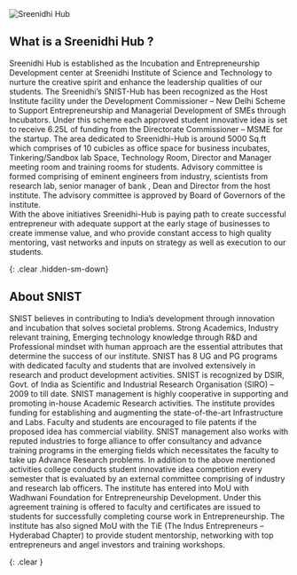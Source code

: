 <div class="container">
  <!--<div class="row">
    <div class="col-md-4">
      <a href="/activities/#vr-activity"><img src="/static/img/vr.gif" alt="VR" class="img-responsive"></a>
    </div>
    <div class="col-md-8">
      <h2 id="kings-college-london">What a Club can do: Build a virtual version of your reality</h2>
      <p>
        Get your club together to build your own Virtual Reality experience with A-frame, in less than an hour.
      </p>
      <p>
        <a href="/activities/#vr-activity">Find out how your club can start building open source VR on the web -></a>
      </p>
    </div>
  </div>
 -->
</div>

<div class="home-about">
  <div class="container">
    <div class="row">
     <div class="col-md-3">
        <img src="https://starksources.github.io/innovationhub/static/img/logo.jpg" alt="Sreenidhi Hub" class="img-responsive">
      </div>
      
 <div class="col-md-9">
        <h2 id="what-is-a-mozilla-campus-club">What is a Sreenidhi Hub ?</h2>
        <p>
          Sreenidhi Hub is established as the Incubation and Entrepreneurship Development center at Sreenidhi Institute of Science and Technology to nurture the creative spirit and enhance the leadership qualities of our students. The Sreenidhi’s SNIST-Hub has been recognized as the Host Institute facility under the Development Commissioner – New Delhi Scheme to Support Entrepreneurship and Managerial Development of SMEs through Incubators. Under this scheme each approved student innovative idea is set to receive 6.25L of funding from the Directorate Commissioner – MSME for the startup.  The area dedicated to Sreenidhi-Hub is around 5000 Sq.ft which comprises of 10 cubicles as office space for business incubates, Tinkering/Sandbox lab Space, Technology Room, Director and Manager meeting room and training rooms for students.  Advisory committee is formed comprising of eminent engineers from industry, scientists from research lab, senior manager of bank , Dean and Director from the host institute. The advisory committee is approved by Board of Governors of the institute. 
<br>
With the above initiatives Sreenidhi-Hub is paying path to create successful entrepreneur with adequate support at the early stage of businesses to create immense value, and who provide constant access to high quality mentoring, vast networks and inputs on strategy as well as execution to our students.
        </p>
       <!-- <p class="about muted">Not based on a University or College Campus but want to start a club? <a href="https://learning.mozilla.org/clubs">Check out the Mozilla Clubs page</a>.</p>
-->
      </div>
    </div>
  </div>
</div>

{: .clear .hidden-sm-down}
&nbsp;

<div class="container">
  <div>
    <h2>About SNIST</h2>
    <p>SNIST believes in contributing to India’s development through innovation and incubation that solves societal problems. Strong Academics, Industry relevant training, Emerging technology knowledge through R&D and Professional mindset with human approach are the essential attributes that determine the success of our institute. SNIST has 8 UG and PG programs with dedicated faculty and students that are involved extensively in research and product development activities. SNIST is recognized by DSIR, Govt. of India as Scientific and Industrial Research Organisation (SIRO) – 2009 to till date. SNIST management is highly cooperative in supporting and promoting in-house Academic Research activities. The institute provides funding for establishing and augmenting the state-of-the-art Infrastructure and Labs. Faculty and students are encouraged to file patents if the proposed idea has commercial viability. SNIST management also works with reputed industries to forge alliance to offer consultancy and advance training programs in the emerging fields which necessitates the faculty to take up Advance Research problems. In addition to the above mentioned activities college conducts student innovative idea competition every semester that is evaluated by an external committee comprising of industry and research lab officers. The institute has entered into MoU with Wadhwani Foundation for Entrepreneurship Development. Under this agreement training is offered to faculty and certificates are issued to students for successfully completing course work in Entrepreneurship. The institute has also signed MoU with the TiE (The Indus Entrepreneurs – Hyderabad Chapter) to provide student mentorship, networking with top entrepreneurs and angel investors and training workshops.</p>
    <!--
    <p>
      <a href="/connect/">Check to see if your school has a Campus Club.</a>
    </p>
    <p>
      <a class="btn btn-primary btn-lg" href="https://docs.google.com/forms/d/e/1FAIpQLSdKYZV3xeaIkdHyeZaZNiddF0kpRMBb-Mjb70y0HShaTXc4cg/viewform" role="button">Apply to register a Club</a>
    </p>
  -->
  </div>
</div>

{: .clear }
&nbsp;




